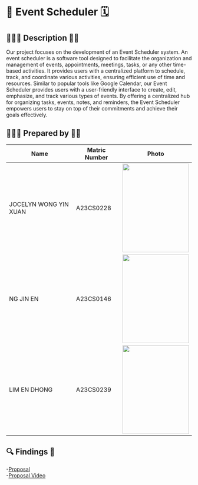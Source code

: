 # 🎪 Event Scheduler 🗓️

## 💁🏻‍♀️ Description 💁🏻
Our project focuses on the development of an Event Scheduler system. An event scheduler is a software tool designed to facilitate the organization and management of events, appointments, meetings, tasks, or any other time-based activities. It provides users with a centralized platform to schedule, track, and coordinate various activities, ensuring efficient use of time and resources. Similar to popular tools like Google Calendar, our Event Scheduler provides users with a user-friendly interface to create, edit, emphasize, and track various types of events. By offering a centralized hub for organizing tasks, events, notes, and reminders, the Event Scheduler empowers users to stay on top of their commitments and achieve their goals effectively.


## 👩🏻‍💻 Prepared by ✍🏻

| Name                                     | Matric Number | Photo |
|------------------------------------------|---------------|-------|
| JOCELYN WONG YIN XUAN  | A23CS0228     | <image src = "Images/Jocelyn.jpg" width="180" height="240">|
| NG JIN EN      | A23CS0146     | <image src = "Images/JinEn.jpeg" width="180" height="240">|
| LIM EN DHONG                 | A23CS0239    |<image src = "Images/" width="180" height="240"> |


## 🔍 Findings 🔎
-[Proposal](https://github.com/jjn7702/SECJ1023-PT2/tree/main/Submission/sec04_23242/Group%2010/Proposal) <br>
-[Proposal Video](https://www.youtube.com/watch?v=563sLJ65-1s&ab_channel=NGJINENA23CS0146)
